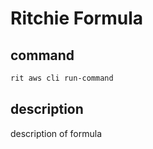 # Ritchie Formula

## command

```bash
rit aws cli run-command
```

## description

description of formula

